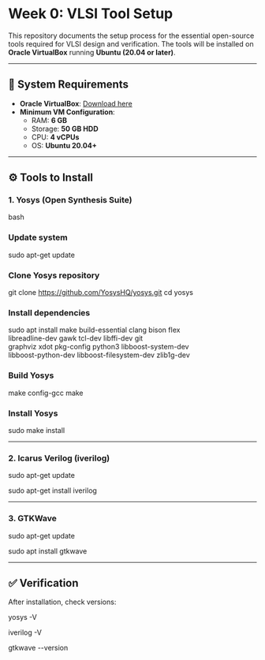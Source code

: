 # Week 0: VLSI Tool Setup

This repository documents the setup process for the essential open-source tools required for VLSI design and verification. The tools will be installed on **Oracle VirtualBox** running **Ubuntu (20.04 or later)**.

---

## 📌 System Requirements

- **Oracle VirtualBox**: [Download here](https://www.virtualbox.org/wiki/Downloads)  
- **Minimum VM Configuration**:
  - RAM: **6 GB**
  - Storage: **50 GB HDD**
  - CPU: **4 vCPUs**
  - OS: **Ubuntu 20.04+**

---


## ⚙️ Tools to Install

### 1. Yosys (Open Synthesis Suite)
bash
### Update system
sudo apt-get update

### Clone Yosys repository
git clone https://github.com/YosysHQ/yosys.git
cd yosys

### Install dependencies
sudo apt install make build-essential clang bison flex \
libreadline-dev gawk tcl-dev libffi-dev git \
graphviz xdot pkg-config python3 libboost-system-dev \
libboost-python-dev libboost-filesystem-dev zlib1g-dev

### Build Yosys
make config-gcc
make

### Install Yosys
sudo make install

---


### 2. Icarus Verilog (iverilog)

sudo apt-get update

sudo apt-get install iverilog

---

### 3. GTKWave

sudo apt-get update

sudo apt install gtkwave

---

## ✅ Verification

After installation, check versions:

yosys -V

iverilog -V

gtkwave --version

